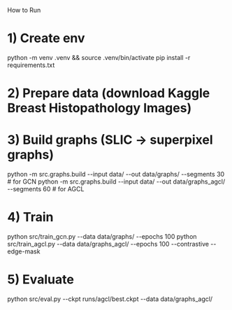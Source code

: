How to Run
# 1) Create env
python -m venv .venv && source .venv/bin/activate
pip install -r requirements.txt

# 2) Prepare data (download Kaggle Breast Histopathology Images)

# 3) Build graphs (SLIC → superpixel graphs)
python -m src.graphs.build --input data/ --out data/graphs/ --segments 30   # for GCN
python -m src.graphs.build --input data/ --out data/graphs_agcl/ --segments 60  # for AGCL

# 4) Train
python src/train_gcn.py  --data data/graphs/       --epochs 100
python src/train_agcl.py --data data/graphs_agcl/  --epochs 100 --contrastive --edge-mask

# 5) Evaluate
python src/eval.py --ckpt runs/agcl/best.ckpt --data data/graphs_agcl/
